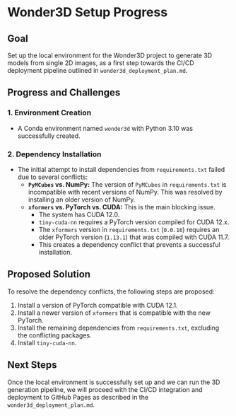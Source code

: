 # Wonder3D Setup Progress

## Goal
Set up the local environment for the Wonder3D project to generate 3D models from single 2D images, as a first step towards the CI/CD deployment pipeline outlined in `wonder3d_deployment_plan.md`.

## Progress and Challenges

### 1. Environment Creation
- A Conda environment named `wonder3d` with Python 3.10 was successfully created.

### 2. Dependency Installation
- The initial attempt to install dependencies from `requirements.txt` failed due to several conflicts:
    - **`PyMCubes` vs. NumPy:** The version of `PyMCubes` in `requirements.txt` is incompatible with recent versions of NumPy. This was resolved by installing an older version of NumPy.
    - **`xformers` vs. PyTorch vs. CUDA:** This is the main blocking issue.
        - The system has CUDA 12.0.
        - `tiny-cuda-nn` requires a PyTorch version compiled for CUDA 12.x.
        - The `xformers` version in `requirements.txt` (`0.0.16`) requires an older PyTorch version (`1.13.1`) that was compiled with CUDA 11.7.
        - This creates a dependency conflict that prevents a successful installation.

## Proposed Solution
To resolve the dependency conflicts, the following steps are proposed:
1.  Install a version of PyTorch compatible with CUDA 12.1.
2.  Install a newer version of `xformers` that is compatible with the new PyTorch.
3.  Install the remaining dependencies from `requirements.txt`, excluding the conflicting packages.
4.  Install `tiny-cuda-nn`.

## Next Steps
Once the local environment is successfully set up and we can run the 3D generation pipeline, we will proceed with the CI/CD integration and deployment to GitHub Pages as described in the `wonder3d_deployment_plan.md`.
